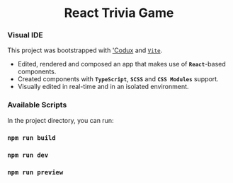 <div align="center">  
    <h1>React Trivia Game</h1>
</div>

### Visual IDE

This project was bootstrapped with ['Codux](https://www.codux.com/) and [`Vite`](https://vitejs.dev).

- Edited, rendered and composed an app that makes use of **`React`**-based components.
- Created components with **`TypeScript`**, **`SCSS`** and **`CSS Modules`** support.
- Visually edited in real-time and in an isolated environment.

### Available Scripts

In the project directory, you can run:

### `npm run build`

### `npm run dev`

### `npm run preview`

